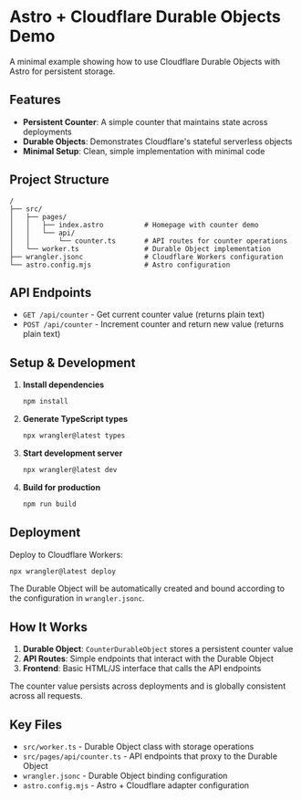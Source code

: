 # Astro + Cloudflare Durable Objects Demo

A minimal example showing how to use Cloudflare Durable Objects with Astro for persistent storage.

## Features

- **Persistent Counter**: A simple counter that maintains state across deployments
- **Durable Objects**: Demonstrates Cloudflare's stateful serverless objects
- **Minimal Setup**: Clean, simple implementation with minimal code

## Project Structure

```
/
├── src/
│   ├── pages/
│   │   ├── index.astro          # Homepage with counter demo
│   │   └── api/
│   │       └── counter.ts       # API routes for counter operations
│   └── worker.ts                # Durable Object implementation
├── wrangler.jsonc               # Cloudflare Workers configuration
└── astro.config.mjs             # Astro configuration
```

## API Endpoints

- `GET /api/counter` - Get current counter value (returns plain text)
- `POST /api/counter` - Increment counter and return new value (returns plain text)

## Setup & Development

1. **Install dependencies**
   ```bash
   npm install
   ```

2. **Generate TypeScript types**
   ```bash
   npx wrangler@latest types
   ```

3. **Start development server**
   ```bash
   npx wrangler@latest dev
   ```

4. **Build for production**
   ```bash
   npm run build
   ```

## Deployment

Deploy to Cloudflare Workers:

```bash
npx wrangler@latest deploy
```

The Durable Object will be automatically created and bound according to the configuration in `wrangler.jsonc`.

## How It Works

1. **Durable Object**: `CounterDurableObject` stores a persistent counter value
2. **API Routes**: Simple endpoints that interact with the Durable Object
3. **Frontend**: Basic HTML/JS interface that calls the API endpoints

The counter value persists across deployments and is globally consistent across all requests.

## Key Files

- `src/worker.ts` - Durable Object class with storage operations
- `src/pages/api/counter.ts` - API endpoints that proxy to the Durable Object
- `wrangler.jsonc` - Durable Object binding configuration
- `astro.config.mjs` - Astro + Cloudflare adapter configuration